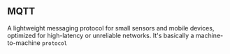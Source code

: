 ## MQTT

A lightweight messaging protocol for small sensors and mobile devices, optimized for high-latency or unreliable networks. It's basically a machine-to-machine `protocol`
